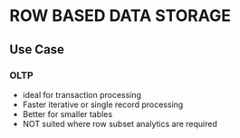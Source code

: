 # ROW BASED DATA STORAGE

## Use Case
### OLTP
- ideal for transaction processing
- Faster iterative or single record processing
- Better for smaller tables
- NOT suited where row subset analytics are required
